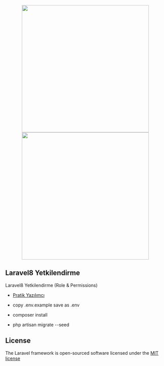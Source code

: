 <p align="center">  <a  href="https://wwwpratikyazilimci.com"><img src="https://www.pratikyazilimci.com/images/site/logo2.png" width="400"></a>
 <a href="https://laravel.com/"><img src="https://raw.githubusercontent.com/laravel/art/master/logo-lockup/5%20SVG/2%20CMYK/1%20Full%20Color/laravel-logolockup-cmyk-red.svg" width="400"></a> </p>

## Laravel8 Yetkilendirme

Laravel8 Yetkilendirme (Role & Permissions)

- [Pratik Yazılımcı](https://www.pratikyazilimci.com)


-  copy .env.example save as .env
-  composer install
-  php artisan migrate --seed

 
## License

The Laravel framework is open-sourced software licensed under the [MIT license](https://opensource.org/licenses/MIT)
